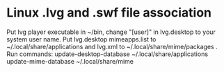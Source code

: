 Linux .lvg and .swf file association
==========

Put lvg player executable in ~/bin, change "[user]" in lvg.desktop to your system user name.
Put lvg.desktop mimeapps.list to ~/.local/share/applications and lvg.xml to ~/.local/share/mime/packages .
Run commands:
update-desktop-database ~/.local/share/applications
update-mime-database    ~/.local/share/mime
